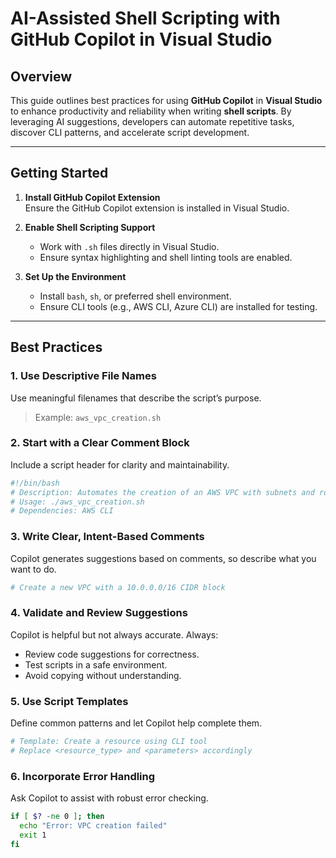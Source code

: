 # AI-Assisted Shell Scripting with GitHub Copilot in Visual Studio

## Overview

This guide outlines best practices for using **GitHub Copilot** in **Visual Studio** to enhance productivity and reliability when writing **shell scripts**. By leveraging AI suggestions, developers can automate repetitive tasks, discover CLI patterns, and accelerate script development.

---

## Getting Started

1. **Install GitHub Copilot Extension**  
   Ensure the GitHub Copilot extension is installed in Visual Studio.

2. **Enable Shell Scripting Support**  
   - Work with `.sh` files directly in Visual Studio.
   - Ensure syntax highlighting and shell linting tools are enabled.

3. **Set Up the Environment**  
   - Install `bash`, `sh`, or preferred shell environment.
   - Ensure CLI tools (e.g., AWS CLI, Azure CLI) are installed for testing.

---

## Best Practices

### 1. Use Descriptive File Names

Use meaningful filenames that describe the script’s purpose.

> Example: `aws_vpc_creation.sh`


### 2. Start with a Clear Comment Block

Include a script header for clarity and maintainability.

```bash
#!/bin/bash
# Description: Automates the creation of an AWS VPC with subnets and routing.
# Usage: ./aws_vpc_creation.sh
# Dependencies: AWS CLI
```

### 3. Write Clear, Intent-Based Comments
Copilot generates suggestions based on comments, so describe what you want to do.

``` bash
# Create a new VPC with a 10.0.0.0/16 CIDR block
```

### 4. Validate and Review Suggestions
Copilot is helpful but not always accurate. Always:
- Review code suggestions for correctness.
- Test scripts in a safe environment.
- Avoid copying without understanding.

### 5. Use Script Templates
Define common patterns and let Copilot help complete them.

```bash
# Template: Create a resource using CLI tool
# Replace <resource_type> and <parameters> accordingly
```

### 6. Incorporate Error Handling
Ask Copilot to assist with robust error checking.

```bash
if [ $? -ne 0 ]; then
  echo "Error: VPC creation failed"
  exit 1
fi
```